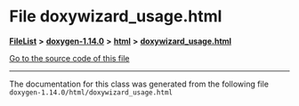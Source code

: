 

# File doxywizard\_usage.html



[**FileList**](files.md) **>** [**doxygen-1.14.0**](dir_9d5bad020669189c90cda983471be5d0.md) **>** [**html**](dir_05d1fd8a7cdd04f638f8b23196de02e2.md) **>** [**doxywizard\_usage.html**](doxywizard__usage_8html.md)

[Go to the source code of this file](doxywizard__usage_8html_source.md)





































































------------------------------
The documentation for this class was generated from the following file `doxygen-1.14.0/html/doxywizard_usage.html`

